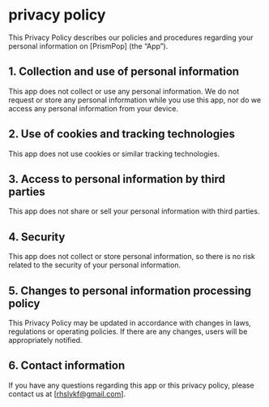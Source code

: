 # privacy policy

This Privacy Policy describes our policies and procedures regarding your personal information on [PrismPop] (the “App”).

## 1. Collection and use of personal information

This app does not collect or use any personal information. We do not request or store any personal information while you use this app, nor do we access any personal information from your device.

## 2. Use of cookies and tracking technologies

This app does not use cookies or similar tracking technologies.

## 3. Access to personal information by third parties

This app does not share or sell your personal information with third parties.

## 4. Security

This app does not collect or store personal information, so there is no risk related to the security of your personal information.

## 5. Changes to personal information processing policy

This Privacy Policy may be updated in accordance with changes in laws, regulations or operating policies. If there are any changes, users will be appropriately notified.

## 6. Contact information

If you have any questions regarding this app or this privacy policy, please contact us at [rhslvkf@gmail.com].

